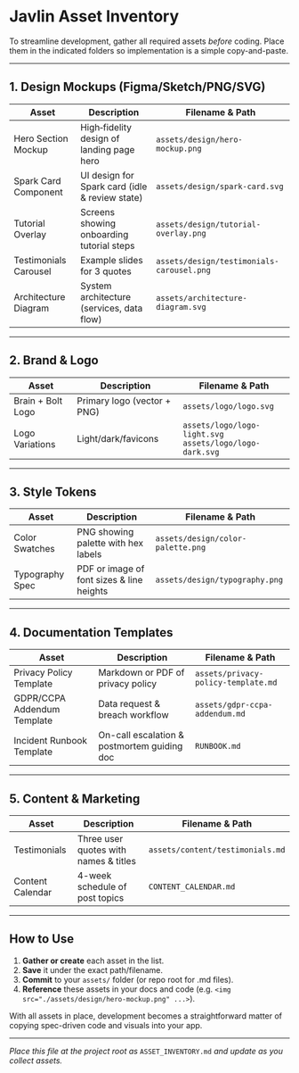 # Javlin Asset Inventory

To streamline development, gather all required assets *before* coding. Place them in the indicated folders so implementation is a simple copy-and-paste.

---

## 1. Design Mockups (Figma/Sketch/PNG/SVG)

| Asset                 | Description                                    | Filename & Path                           |
| --------------------- | ---------------------------------------------- | ----------------------------------------- |
| Hero Section Mockup   | High‑fidelity design of landing page hero      | `assets/design/hero-mockup.png`           |
| Spark Card Component  | UI design for Spark card (idle & review state) | `assets/design/spark-card.svg`            |
| Tutorial Overlay      | Screens showing onboarding tutorial steps      | `assets/design/tutorial-overlay.png`      |
| Testimonials Carousel | Example slides for 3 quotes                    | `assets/design/testimonials-carousel.png` |
| Architecture Diagram  | System architecture (services, data flow)      | `assets/architecture-diagram.svg`         |

---

## 2. Brand & Logo

| Asset             | Description                 | Filename & Path                                             |
| ----------------- | --------------------------- | ----------------------------------------------------------- |
| Brain + Bolt Logo | Primary logo (vector + PNG) | `assets/logo/logo.svg`                                      |
| Logo Variations   | Light/dark/favicons         | `assets/logo/logo-light.svg`<br>`assets/logo/logo-dark.svg` |

---

## 3. Style Tokens

| Asset           | Description                               | Filename & Path                   |
| --------------- | ----------------------------------------- | --------------------------------- |
| Color Swatches  | PNG showing palette with hex labels       | `assets/design/color-palette.png` |
| Typography Spec | PDF or image of font sizes & line heights | `assets/design/typography.png`    |

---

## 4. Documentation Templates

| Asset                       | Description                                 | Filename & Path                     |
| --------------------------- | ------------------------------------------- | ----------------------------------- |
| Privacy Policy Template     | Markdown or PDF of privacy policy           | `assets/privacy-policy-template.md` |
| GDPR/CCPA Addendum Template | Data request & breach workflow              | `assets/gdpr-ccpa-addendum.md`      |
| Incident Runbook Template   | On-call escalation & postmortem guiding doc | `RUNBOOK.md`                        |

---

## 5. Content & Marketing

| Asset            | Description                           | Filename & Path                  |
| ---------------- | ------------------------------------- | -------------------------------- |
| Testimonials     | Three user quotes with names & titles | `assets/content/testimonials.md` |
| Content Calendar | 4-week schedule of post topics        | `CONTENT_CALENDAR.md`            |

---

## How to Use

1. **Gather or create** each asset in the list.
2. **Save** it under the exact path/filename.
3. **Commit** to your `assets/` folder (or repo root for .md files).
4. **Reference** these assets in your docs and code (e.g. `<img src="./assets/design/hero-mockup.png" ...>`).

With all assets in place, development becomes a straightforward matter of copying spec-driven code and visuals into your app.

---

*Place this file at the project root as* `ASSET_INVENTORY.md` *and update as you collect assets.*
